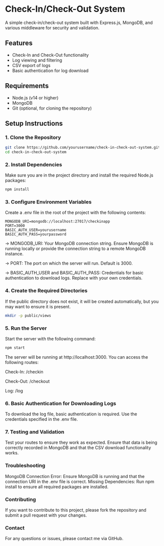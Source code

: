 # Check-In/Check-Out System

A simple check-in/check-out system built with Express.js, MongoDB, and various middleware for security and validation.

## Features

- Check-In and Check-Out functionality
- Log viewing and filtering
- CSV export of logs
- Basic authentication for log download

## Requirements

- Node.js (v14 or higher)
- MongoDB
- Git (optional, for cloning the repository)

## Setup Instructions

### 1. Clone the Repository
```bash
git clone https://github.com/yourusername/check-in-check-out-system.git
cd check-in-check-out-system
```

### 2. Install Dependencies
Make sure you are in the project directory and install the required Node.js packages:
```bash
npm install
```

### 3. Configure Environment Variables
Create a .env file in the root of the project with the following contents:
```
MONGODB_URI=mongodb://localhost:27017/checkinapp
PORT=3000
BASIC_AUTH_USER=yourusername
BASIC_AUTH_PASS=yourpassword
```
-> MONGODB_URI: Your MongoDB connection string. Ensure MongoDB is running locally or provide the connection string to a remote MongoDB instance.

-> PORT: The port on which the server will run. Default is 3000.

-> BASIC_AUTH_USER and BASIC_AUTH_PASS: Credentials for basic authentication to download logs. Replace with your own credentials.


### 4. Create the Required Directories
If the public directory does not exist, it will be created automatically, but you may want to ensure it is present.
```bash
mkdir -p public/views
```
### 5. Run the Server
Start the server with the following command:
```bash
npm start
```
The server will be running at http://localhost:3000. You can access the following routes:

Check-In: /checkin

Check-Out: /checkout

Log: /log

### 6. Basic Authentication for Downloading Logs
To download the log file, basic authentication is required. Use the credentials specified in the .env file.

### 7. Testing and Validation
Test your routes to ensure they work as expected.
Ensure that data is being correctly recorded in MongoDB and that the CSV download functionality works.

### Troubleshooting
MongoDB Connection Error: Ensure MongoDB is running and that the connection URI in the .env file is correct.
Missing Dependencies: Run npm install to ensure all required packages are installed.

### Contributing
If you want to contribute to this project, please fork the repository and submit a pull request with your changes.

### Contact
For any questions or issues, please contact me via GitHub.
